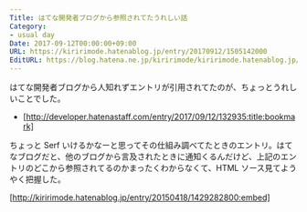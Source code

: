 ```yaml
---
Title: はてな開発者ブログから参照されてたうれしい話
Category:
- usual day
Date: 2017-09-12T00:00:00+09:00
URL: https://kiririmode.hatenablog.jp/entry/20170912/1505142000
EditURL: https://blog.hatena.ne.jp/kiririmode/kiririmode.hatenablog.jp/atom/entry/8599973812299080203
---
```


はてな開発者ブログから人知れずエントリが引用されてたのが、ちょっとうれしいことでした。

- [http://developer.hatenastaff.com/entry/2017/09/12/132935:title:bookmark]

ちょっと Serf いけるかなーと思ってその仕組み調べてたときのエントリ。はてなブログだと、他のブログから言及されたときに通知くるんだけど、上記のエントリのどこから参照されてるのかまったくわからなくて、HTML ソース見てようやく把握した。

[http://kiririmode.hatenablog.jp/entry/20150418/1429282800:embed]
